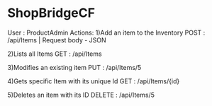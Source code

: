 # ShopBridgeCF
User : ProductAdmin
Actions:
1)Add an item to the Inventory
  POST : <siteURL>/api/Items | Request body - JSON
  
2)Lists all Items
  GET : <siteURL>/api/Items
  
3)Modifies an existing item
  PUT : <siteURL>/api/Items/5
  
4)Gets specific Item with its unique Id
  GET : <siteURL>/api/Items/{id}
  
5)Deletes an item with its ID
  DELETE : <siteURL>/api/Items/5
